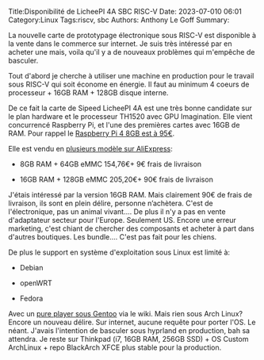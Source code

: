 ﻿Title:Disponibilité de LicheePI 4A SBC RISC-V
Date: 2023-07-010 06:01
Category:Linux
Tags:riscv, sbc
Authors: Anthony Le Goff
Summary:

La nouvelle carte de prototypage électronique sous RISC-V est disponible à la vente dans le commerce sur internet. Je suis très intéressé par en acheter une mais, voila qu'il y a de nouveaux problèmes qui m'empêche de basculer.  

Tout d'abord je cherche à utiliser une machine en production pour le travail sous RISC-V qui soit économe en énergie. Il faut au minimum 4 coeurs de processeur + 16GB RAM + 128GB disque interne.  

De ce fait la carte de Sipeed LicheePI 4A est une très bonne candidate sur le plan hardware et le processeur TH1520 avec GPU Imagination. Elle vient concurrencé Raspberry Pi, et l'une des premières cartes avec 16GB de RAM. Pour rappel le [Raspberry Pi 4 8GB est à 95€](https://www.kubii.com/fr/cartes-raspberry-pi/2955-raspberry-pi-4-modele-b-8gb-3272496309050.html).  

Elle est vendu en [plusieurs modèle sur AliExpress](https://fr.aliexpress.com/item/1005005532736080.html?aff_fcid=74f1cc167ecc4249a5ffefeb997a0eb1-1688960372367-09310-_DEFc0c9&tt=CPS_NORMAL&aff_fsk=_DEFc0c9&aff_platform=shareComponent-detail&sk=_DEFc0c9&aff_trace_key=74f1cc167ecc4249a5ffefeb997a0eb1-1688960372367-09310-_DEFc0c9&terminal_id=084e0e86dabf447d917ef70399d0e0bc&afSmartRedirect=y):  

*   8GB RAM + 64GB eMMC 154,76€+ 9€ frais de livraison  
    
*   16GB RAM + 128GB eMMC 205,20€+ 90€ frais de livraison  
    

  

J'étais intéressé par la version 16GB RAM. Mais clairement 90€ de frais de livraison, ils sont en plein délire, personne n’achètera. C'est de l'électronique, pas un animal vivant.... De plus il n'y a pas en vente d'adaptateur secteur pour l'Europe. Seulement US. Encore une erreur marketing, c'est chiant de chercher des composants et acheter à part dans d'autres boutiques. Les bundle.... C'est pas fait pour les chiens.  

De plus le support en système d'exploitation sous Linux est limité à:  

*   Debian  
    
*   openWRT  
    
*   Fedora  
    

Avec un [pure player sous Gentoo](https://wiki.gentoo.org/wiki/User:Dlan/RISC-V/TH1520) via le wiki. Mais rien sous Arch Linux? Encore un nouveau délire. Sur internet, aucune requête pour porter l'OS. Le néant. J'avais l'intention de basculer sous hyprland en production, bah sa attendra. Je reste sur Thinkpad (i7, 16GB RAM, 256GB SSD) + OS Custom ArchLinux + repo BlackArch XFCE plus stable pour la production.